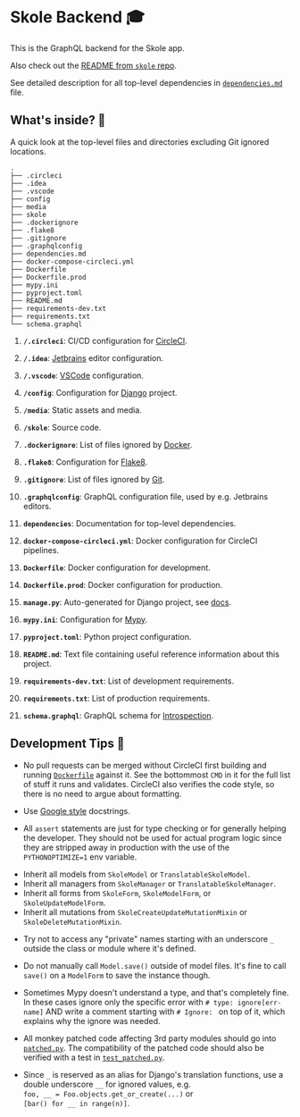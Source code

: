 # Skole Backend 🎓

This is the GraphQL backend for the Skole app.

Also check out the [README from `skole` repo](https://github.com/ruohola/skole/blob/develop/README.md).

See detailed description for all top-level dependencies in [`dependencies.md`](dependencies.md) file.

## What's inside? 🧐

A quick look at the top-level files and directories excluding Git ignored locations.

    .
    ├── .circleci
    ├── .idea
    ├── .vscode
    ├── config
    ├── media
    ├── skole
    ├── .dockerignore
    ├── .flake8
    ├── .gitignore
    ├── .graphqlconfig
    ├── dependencies.md
    ├── docker-compose-circleci.yml
    ├── Dockerfile
    ├── Dockerfile.prod
    ├── mypy.ini
    ├── pyproject.toml
    ├── README.md
    ├── requirements-dev.txt
    ├── requirements.txt
    └── schema.graphql

1.  **`/.circleci`**: CI/CD configuration for [CircleCI](https://circleci.com/).

2.  **`/.idea`**: [Jetbrains](https://www.jetbrains.com/) editor configuration.

3.  **`/.vscode`**: [VSCode](https://code.visualstudio.com/) configuration.

4.  **`/config`**: Configuration for [Django](https://www.djangoproject.com/) project.

5.  **`/media`**: Static assets and media.

6.  **`/skole`**: Source code.

7.  **`.dockerignore`**: List of files ignored by [Docker](https://www.docker.com/).

8.  **`.flake8`**: Configuration for [Flake8](https://flake8.pycqa.org/en/latest/).

11. **`.gitignore`**: List of files ignored by [Git](https://git-scm.com/).

12. **`.graphqlconfig`**: GraphQL configuration file, used by e.g. Jetbrains editors.

16. **`dependencies`**: Documentation for top-level dependencies.

17. **`docker-compose-circleci.yml`**: Docker configuration for CircleCI pipelines.

18. **`Dockerfile`**: Docker configuration for development.

19. **`Dockerfile.prod`**: Docker configuration for production.

20. **`manage.py`**: Auto-generated for Django project, see [docs](https://docs.djangoproject.com/en/3.1/ref/django-admin/).

21. **`mypy.ini`**: Configuration for [Mypy](http://mypy-lang.org/).

22. **`pyproject.toml`**: Python project configuration.

23. **`README.md`**: Text file containing useful reference information about this project.

24. **`requirements-dev.txt`**: List of development requirements.

25. **`requirements.txt`**: List of production requirements.

26. **`schema.graphql`**: GraphQL schema for [Introspection](https://graphql.org/learn/introspection/).

## Development Tips 🚀

- No pull requests can be merged without CircleCI first building and running [`Dockerfile`](Dockerfile) against it.
  See the bottommost `CMD` in it for the full list of stuff it runs and validates.
  CircleCI also verifies the code style, so there is no need to argue about formatting.

- Use [Google style](https://sphinxcontrib-napoleon.readthedocs.io/en/latest/example_google.html) docstrings.

- All `assert` statements are just for type checking or for generally helping the developer.
  They should not be used for actual program logic since they are stripped away in production
  with the use of the `PYTHONOPTIMIZE=1` env variable.

<!-- -->

- Inherit all models from `SkoleModel` or `TranslatableSkoleModel`.
- Inherit all managers from `SkoleManager` or `TranslatableSkoleManager`.
- Inherit all forms from `SkoleForm`, `SkoleModelForm`, or `SkoleUpdateModelForm`.
- Inherit all mutations from `SkoleCreateUpdateMutationMixin` or `SkoleDeleteMutationMixin`.

<!-- -->

- Try not to access any "private" names starting with an underscore `_`
  outside the class or module where it's defined.

- Do not manually call `Model.save()` outside of model files.
  It's fine to call `save()` on a `ModelForm` to save the instance though.

- Sometimes Mypy doesn't understand a type, and that's completely fine. In these cases ignore
  only the specific error with `# type: ignore[err-name]` AND write a comment starting
  with `# Ignore: ` on top of it, which explains why the ignore was needed.

- All monkey patched code affecting 3rd party modules should go into [`patched.py`](skole/patched.py).
  The compatibility of the patched code should also be verified with a test in [`test_patched.py`](skole/tests/test_patched.py).

- Since `_` is reserved as an alias for Django's translation functions, use a double underscore `__`
  for ignored values, e.g. `foo, __ = Foo.objects.get_or_create(...)` or `[bar() for __ in range(n)]`.
